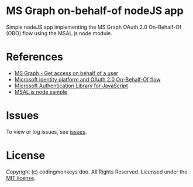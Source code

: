 # MS Graph on-behalf-of nodeJS app
Simple nodeJS app implementing the MS Graph OAuth 2.0 On-Behalf-Of (OBO) flow using the MSAL.js node module.

# References
- [MS Graph - Get access on behalf of a user](https://docs.microsoft.com/en-us/graph/auth-v2-user)
- [Microsoft identity platform and OAuth 2.0 On-Behalf-Of flow](https://docs.microsoft.com/en-us/azure/active-directory/develop/v2-oauth2-on-behalf-of-flow)
- [Microsoft Authentication Library for JavaScript](https://github.com/AzureAD/microsoft-authentication-library-for-js#readme)
- [MSAL.js node sample](https://github.com/AzureAD/microsoft-authentication-library-for-js/blob/dev/samples/msal-node-samples/on-behalf-of/web-api/index.js)

# Issues
To view or log issues, see [issues](https://github.com/cdngmnks/adaptive-cards-renderer-azure-function/issues).

# License
Copyright (c) codingmonkeys doo. All Rights Reserved. Licensed under the [MIT license](https://github.com/cdngmnks/adaptive-cards-renderer-azure-function/blob/master/LICENSE).
